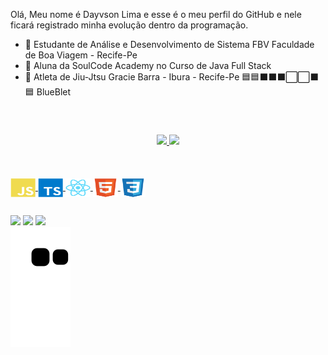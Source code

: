 Olá, Meu nome é Dayvson Lima e esse é o meu perfil do GitHub e nele ficará registrado minha evolução dentro da programação.  

- 🌱 Estudante de Análise e Desenvolvimento de Sistema FBV Faculdade de Boa Viagem - Recife-Pe
- 🌱 Aluna da SoulCode Academy no Curso de Java Full Stack 
- 🥋 Atleta de Jiu-Jtsu Gracie Barra - Ibura - Recife-Pe 🟦🟦⬛⬛⬛⬜⬜⬛🟦 BlueBlet


<br>

### 

<div align="center">
  <a href="https://github.com/dayvinholima">
  <img height="180em" src="https://github-readme-stats.vercel.app/api?username=Dayvinholima&show_icons=true&theme=dracula&include_all_commits=true&count_private=true"/>
  <img height="180em" src="https://github-readme-stats.vercel.app/api/top-langs/?username=dayvinholima&layout=compact&langs_count=7&theme=dracula"/>
</div>
  <br>
  <br>
<div style="display: inline_block"><br>
  <img align="center" alt="dayvson-Js" height="30" width="40" src="https://raw.githubusercontent.com/devicons/devicon/master/icons/javascript/javascript-plain.svg">
  <img align="center" alt="dayvson-Ts" height="30" width="40" src="https://raw.githubusercontent.com/devicons/devicon/master/icons/typescript/typescript-plain.svg">
  <img align="center" alt="dayvson-React" height="30" width="40" src="https://raw.githubusercontent.com/devicons/devicon/master/icons/react/react-original.svg">
  <img align="center" alt="dayvson-HTML" height="30" width="40" src="https://raw.githubusercontent.com/devicons/devicon/master/icons/html5/html5-original.svg">
  <img align="center" alt="dayvson-CSS" height="30" width="40" src="https://raw.githubusercontent.com/devicons/devicon/master/icons/css3/css3-original.svg">
 </div>
  
  ##
 
<div> 
  <a href="https://instagram.com/dayvsonlimas" target="_blank"><img src="https://img.shields.io/badge/-Instagram-%23E4405F?style=for-the-badge&logo=instagram&logoColor=white" target="_blank"></a>  
  <a href = "mailto:dayvsonlima@gmail.com"><img src="https://img.shields.io/badge/-Gmail-%23333?style=for-the-badge&logo=gmail&logoColor=white" target="_blank"></a>
  <a href="https://www.linkedin.com/in/dayvson-lima-b8b036158" target="_blank"><img src="https://img.shields.io/badge/-LinkedIn-%230077B5?style=for-the-badge&logo=linkedin&logoColor=white" target="_blank"></a> 
 
 
 
</div><img src="https://github.com/rafaballerini/rafaballerini/raw/output/github-contribution-grid-snake.svg" alt="Snake animation" style="max-width: 100%;">
  
